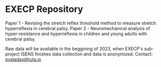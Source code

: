 # EXECP Repository
Paper 1 - Revising the stretch reflex threshold method to measure stretch hyperreflexia in cerebral palsy.
Paper 2 - Neuromechanical analysis of hyper-resistance and hyperreflexia in children and young adults with cerebral palsy.

Raw data will be available in the beggining of 2023, when EXECP's sub-project ISENS finishes data collection and data is anonymized.
Contact: pvaladao@tuta.io
